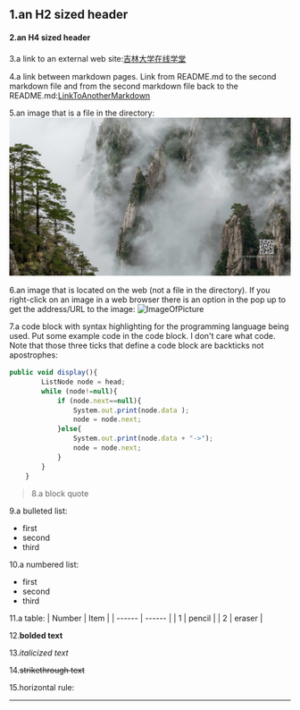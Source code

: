 ## 1.an H2 sized header

#### 2.an H4 sized header

3.a link to an external web site:[吉林大学在线学堂](http://jlu.fy.chaoxing.com/portal)

4.a link between markdown pages. Link from README.md to the second markdown file and from the second markdown file back to the README.md:[LinkToAnotherMarkdown](AnotherMarkdown.md)

5.an image that is a file in the directory:
![ImageofHuangMountain](ImageOfHuangMountain.jpg)

6.an image that is located on the web (not a file in the directory). If you right-click on an image in a web browser there is an option in the pop up to get the address/URL to the image:
![ImageOfPicture](https://gimg2.baidu.com/image_search/src=http%3A%2F%2Fup.enterdesk.com%2Fedpic_source%2F9e%2F73%2F69%2F9e7369d71ba4baf4b43e9aeda82e9bf3.jpg&refer=http%3A%2F%2Fup.enterdesk.com&app=2002&size=f9999,10000&q=a80&n=0&g=0n&fmt=auto?sec=1651210517&t=bb07f880b4f1a5097f96754c667276f7)

7.a code block with syntax highlighting for the programming language being used. Put some example code in the code block. I don't care what code. Note that those three ticks that define a code block are backticks not apostrophes:
```javascript
public void display(){
        ListNode node = head;
        while (node!=null){
            if (node.next==null){
                System.out.print(node.data );
                node = node.next;
            }else{
                System.out.print(node.data + "->");
                node = node.next;
            }
        }
    }
```
> 8.a block quote

9.a bulleted list:
* first
* second
* third

10.a numbered list:
- first
- second
- third

11.a table:
| Number | Item   |
| ------ | ------ |
| 1      | pencil |
| 2      | eraser |

12.**bolded text**

13.*italicized text*

14.~~strikethrough text~~

15.horizontal rule:
***	

